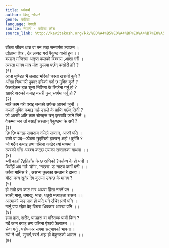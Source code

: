 ```yaml
---
title: धर्मकर्म
author: विष्णु न्यौपाने
genre: कविता
language: नेपाली
source: नेपाली - कविता कोश
source_link: http://kavitakosh.org/kk/%E0%A4%B5%E0%A4%BF%E0%A4%B7%E0%A5%8D%E0%A4%A3%E0%A5%81_%E0%A4%A8%E0%A5%8D%E0%A4%AF%E0%A5%8C%E0%A4%AA%E0%A4%BE%E0%A4%A8%E0%A5%87
---
```


बाँच्ता जीवन धान्न वा मन सदा सन्मार्गमा ल्याउन ।  
द्यौतामा शिर , देह लम्पट गरी वैकुण्ठ वासी हुन ।।  
बस्छन् मन्दिरमा अतृप्त फलको विश्वास ,आशा गरी ।  
त्यस्ता मानव मात्र मोक्ष कुलमा पर्छन् कसोरी हरि ?  
(१)  
आधा मुण्डित भै ललाट भरिको घस्ता खरानी कुनै ?  
आँखा चिम्मगरी पुकार हरिको गर्दा छ मुक्ति कुनै ?  
फैलाईकन हात शून्य निशिमा के सिर्जना गर्नु हो ?  
खाएरै अरुको कमाइ यसरी कुन् स्वर्गमा पर्नु हो ?  
(२)  
मात्रै काम गरी पराइ जनको अर्पन्छ आफ्नो जुनी ।  
कस्तो मुक्ति कमाइ गर्छ उसले के प्राप्ति गर्छन् तिनी ?  
जो अल्छी अति काम चोरहरू छन् कृष्णादि जप्ने तिनै ।  
वेकम्मा जन ती बसाइँ सरलान् वैकुण्ठमा के सधैं ?  
(३)  
छिः छिः बन्दछ सम्प्रदाय नमिले सन्तान, आफ्नै पति ।  
बाटो वा पद--डोबमा छुइछिटो हाल्छन् अहो ! दुर्मति ?  
जो गर्दैन कमाइ तप्प पसिना काढेर त्यो माथमा ।  
त्यस्को गाँस अवश्य कट्छ उसका सन्तानका गाथमा ।।  
(४)  
थ्यौं काहाँ ?इतिहाँस के छ अघिको ?कर्तव्य के हो भनी ।  
बिर्सेझैं अव गर्छ 'ढोंग', 'नखरा' ऊ नाट्य कर्मी बनी ।।  
काँचा मानिस रे , असभ्य कुलका सन्तान रे दानव ।  
यौटा मन्त्र सुनेर देव कुलमा उत्रन्छ के मानव ?  
(५)  
हो राम्रो प्रण काट मार अथवा हिंसा नगर्ने पन ।  
रक्सी,मासु, तमाखु, भाङ, धतुरो मत्याइला रासन ।।  
आत्माको जड प्राण हो यदि भने खैंचेर प्राणै पनि ।  
मार्नु पाप रहेछ देह बिचरा धिक्कार आस्था पनि ।।  
(६)  
हाम्रा हात, शरीर, पाउहरू वा मस्तिष्क पायौं किन ?  
गर्दै काम बगाइ तप्प पसिना ऐश्वर्य फैलाउन ।।  
सेवा गर्नु , परोपकार सबमा सद्भावको भावना ।  
त्यो नै धर्म, सुमार्ग,स्वर्ग अझ हो वैकुण्ठको आसन ।।  
(७)
